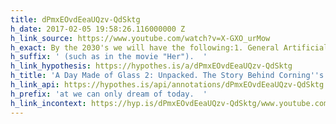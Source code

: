 ```yaml
---
title: dPmxEOvdEeaUQzv-QdSktg
h_date: 2017-02-05 19:58:26.116000000 Z
h_link_source: https://www.youtube.com/watch?v=X-GXO_urMow
h_exact: By the 2030's we will have the following:1. General Artificial Intelligence
h_suffix: ' (such as in the movie "Her").  '
h_link_hypothesis: https://hypothes.is/a/dPmxEOvdEeaUQzv-QdSktg
h_title: 'A Day Made of Glass 2: Unpacked. The Story Behind Corning''s Vision. (2012)'
h_link_api: https://hypothes.is/api/annotations/dPmxEOvdEeaUQzv-QdSktg
h_prefix: 'at we can only dream of today.  '
h_link_incontext: https://hyp.is/dPmxEOvdEeaUQzv-QdSktg/www.youtube.com/watch?v=X-GXO_urMow
---
```


